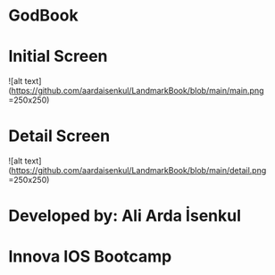 # GodBook

# Initial Screen

![alt text](https://github.com/aardaisenkul/LandmarkBook/blob/main/main.png =250x250)

# Detail Screen


![alt text](https://github.com/aardaisenkul/LandmarkBook/blob/main/detail.png =250x250)

# Developed by: Ali Arda İsenkul
# Innova IOS Bootcamp

